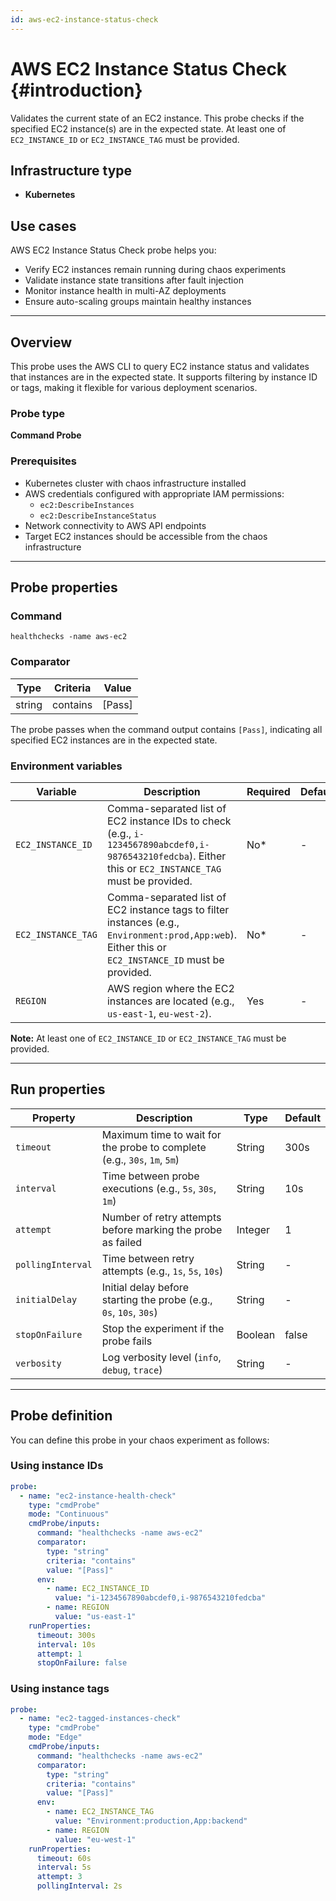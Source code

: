 ```yaml
---
id: aws-ec2-instance-status-check
---
```


# AWS EC2 Instance Status Check {#introduction}

Validates the current state of an EC2 instance. This probe checks if the specified EC2 instance(s) are in the expected state. At least one of `EC2_INSTANCE_ID` or `EC2_INSTANCE_TAG` must be provided.

## Infrastructure type

- **Kubernetes**

## Use cases

AWS EC2 Instance Status Check probe helps you:
- Verify EC2 instances remain running during chaos experiments
- Validate instance state transitions after fault injection
- Monitor instance health in multi-AZ deployments
- Ensure auto-scaling groups maintain healthy instances

---

## Overview

This probe uses the AWS CLI to query EC2 instance status and validates that instances are in the expected state. It supports filtering by instance ID or tags, making it flexible for various deployment scenarios.

### Probe type
**Command Probe**

### Prerequisites

- Kubernetes cluster with chaos infrastructure installed
- AWS credentials configured with appropriate IAM permissions:
  - `ec2:DescribeInstances`
  - `ec2:DescribeInstanceStatus`
- Network connectivity to AWS API endpoints
- Target EC2 instances should be accessible from the chaos infrastructure

---

## Probe properties

### Command
```
healthchecks -name aws-ec2
```

### Comparator

| Type | Criteria | Value |
|------|----------|-------|
| string | contains | [Pass] |

The probe passes when the command output contains `[Pass]`, indicating all specified EC2 instances are in the expected state.

### Environment variables

| Variable | Description | Required | Default |
|----------|-------------|----------|---------|
| `EC2_INSTANCE_ID` | Comma-separated list of EC2 instance IDs to check (e.g., `i-1234567890abcdef0,i-9876543210fedcba`). Either this or `EC2_INSTANCE_TAG` must be provided. | No* | - |
| `EC2_INSTANCE_TAG` | Comma-separated list of EC2 instance tags to filter instances (e.g., `Environment:prod,App:web`). Either this or `EC2_INSTANCE_ID` must be provided. | No* | - |
| `REGION` | AWS region where the EC2 instances are located (e.g., `us-east-1`, `eu-west-2`). | Yes | - |

**Note:** At least one of `EC2_INSTANCE_ID` or `EC2_INSTANCE_TAG` must be provided.

---

## Run properties

| Property | Description | Type | Default |
|----------|-------------|------|---------|
| `timeout` | Maximum time to wait for the probe to complete (e.g., `30s`, `1m`, `5m`) | String | 300s |
| `interval` | Time between probe executions (e.g., `5s`, `30s`, `1m`) | String | 10s |
| `attempt` | Number of retry attempts before marking the probe as failed | Integer | 1 |
| `pollingInterval` | Time between retry attempts (e.g., `1s`, `5s`, `10s`) | String | - |
| `initialDelay` | Initial delay before starting the probe (e.g., `0s`, `10s`, `30s`) | String | - |
| `stopOnFailure` | Stop the experiment if the probe fails | Boolean | false |
| `verbosity` | Log verbosity level (`info`, `debug`, `trace`) | String | - |

---

## Probe definition

You can define this probe in your chaos experiment as follows:

### Using instance IDs

```yaml
probe:
  - name: "ec2-instance-health-check"
    type: "cmdProbe"
    mode: "Continuous"
    cmdProbe/inputs:
      command: "healthchecks -name aws-ec2"
      comparator:
        type: "string"
        criteria: "contains"
        value: "[Pass]"
      env:
        - name: EC2_INSTANCE_ID
          value: "i-1234567890abcdef0,i-9876543210fedcba"
        - name: REGION
          value: "us-east-1"
    runProperties:
      timeout: 300s
      interval: 10s
      attempt: 1
      stopOnFailure: false
```

### Using instance tags

```yaml
probe:
  - name: "ec2-tagged-instances-check"
    type: "cmdProbe"
    mode: "Edge"
    cmdProbe/inputs:
      command: "healthchecks -name aws-ec2"
      comparator:
        type: "string"
        criteria: "contains"
        value: "[Pass]"
      env:
        - name: EC2_INSTANCE_TAG
          value: "Environment:production,App:backend"
        - name: REGION
          value: "eu-west-1"
    runProperties:
      timeout: 60s
      interval: 5s
      attempt: 3
      pollingInterval: 2s
```
